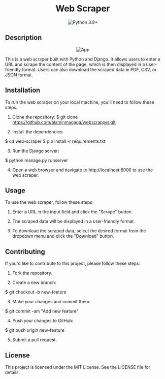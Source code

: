 <h1 align="center">Web Scraper</h1>

<p align="center">
  <img src="https://img.shields.io/badge/python-3.8%2B-blue.svg" alt="Python 3.8+">
</p>

<h2>Description</h2>

<p align="center">
  <img src="https://github.com/alaminmagaga/webscrapper/blob/master/Untitled.gif" alt="App">
</p>


This is a web scraper built with Python and Django. It allows users to enter a URL and scrape the content of the page, which is then displayed in a user-friendly format. Users can also download the scraped data in PDF, CSV, or JSON format.

<h2>Installation</h2>

To run the web scraper on your local machine, you'll need to follow these steps:

1. Clone the repository:
$ git clone https://github.com/alaminmagaga/webscrapper.git

2. Install the dependencies:

$ cd web-scraper
$ pip install -r requirements.txt

3. Run the Django server:

$ python manage.py runserver

4. Open a web browser and navigate to http://localhost:8000 to use the web scraper.

<h2>Usage</h2>

To use the web scraper, follow these steps:

1. Enter a URL in the input field and click the "Scrape" button.

2. The scraped data will be displayed in a user-friendly format.

3. To download the scraped data, select the desired format from the dropdown menu and click the "Download" button.

<h2>Contributing</h2>

If you'd like to contribute to this project, please follow these steps:

1. Fork the repository.

2. Create a new branch:

$ git checkout -b new-feature

3. Make your changes and commit them:

$ git commit -am "Add new feature"

4. Push your changes to GitHub:

$ git push origin new-feature

5. Submit a pull request.

<h2>License</h2>

This project is licensed under the MIT License. See the LICENSE file for details.

